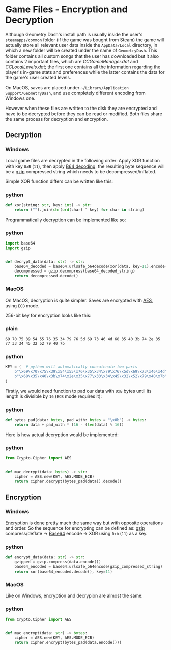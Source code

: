 # Game Files - Encryption and Decryption

Although Geometry Dash's install path is usually inside the user's `steamapps/common` folder (if the game was bought from Steam) the game will actually store all relevant user data inside the `AppData/Local` directory, in which a new folder will be created under the name of `GeometryDash`. This folder contains all custom songs that the user has downloaded but it also contains 2 important files, which are *CCGameManager.dat* and *CCLocalLevels.dat*; the first one contains all the information regarding the player's in-game stats and preferences while the latter contains the data for the game's user created levels.

On MacOS, saves are placed under `~/Library/Application Support/GeometryDash`, and use completely different encoding from Windows one.

However when these files are written to the disk they are encrypted and have to be decrypted before they can be read or modified.
Both files share the same process for decryption and encryption.

## Decryption

### Windows

Local game files are decrypted in the following order: Apply XOR function with key `0xB` (`11`), then apply [B64 decoding](topics/encryption/base64), the resulting byte sequence will be a [gzip](https://zlib.net) compressed string which needs to be decompressed/inflated.

Simple XOR function differs can be written like this:

<!-- tabs:start -->

### **python**

```py
def xor(string: str, key: int) -> str:
	return ("").join(chr(ord(char) ^ key) for char in string)
```

<!-- tabs:end -->

Programmatically decryption can be implemented like so:

<!-- tabs:start -->

### **python**

```py
import base64
import gzip


def decrypt_data(data: str) -> str:
	base64_decoded = base64.urlsafe_b64decode(xor(data, key=11).encode())
	decompressed = gzip.decompress(base64_decoded_string)
	return decompressed.decode()
```

<!-- tabs:end -->

### MacOS

On MacOS, decryption is quite simpler. Saves are encrypted with
[AES](https://en.wikipedia.org/wiki/Advanced_Encryption_Standard), using `ECB` mode.

256-bit key for encryption looks like this:

<!-- tabs:start -->

### **plain**

```plain
69 70 75 39 54 55 76 35 34 79 76 5d 69 73 46 4d 68 35 40 3b 74 2e 35 77 33 34 45 32 52 79 40 7b
```

### **python**

```py
KEY = (  # python will automatically concatenate two parts
    b"\x69\x70\x75\x39\x54\x55\x76\x35\x34\x79\x76\x5d\x69\x73\x46\x4d"
    b"\x68\x35\x40\x3b\x74\x2e\x35\x77\x33\x34\x45\x32\x52\x79\x40\x7b"
)
```

<!-- tabs:end -->

Firstly, we would need function to pad our data with `0xB` bytes until its length is divisible by `16` (`ECB` mode requires it):

<!-- tabs:start -->

### **python**

```py
def bytes_pad(data: bytes, pad_with: bytes = "\x0b") -> bytes:
    return data + pad_with * (16 - (len(data) % 16))
```

<!-- tabs:end -->

Here is how actual decryption would be implemented:

<!-- tabs:start -->

### **python**

```py
from Crypto.Cipher import AES


def mac_decrypt(data: bytes) -> str:
    cipher = AES.new(KEY, AES.MODE_ECB)
    return cipher.decrypt(bytes_pad(data)).decode()
```

<!-- tabs:end -->

## Encryption

### Windows

Encryption is done pretty much the same way but with opposite operations and order. So the sequence for encrypting can be defined as: [gzip](https://zlib.net) compress/deflate -> [Base64](topics/encryption/base64) encode -> XOR using `0xb` (`11`) as a key.

<!-- tabs:start -->

### **python**

```py
def encrypt_data(data: str) -> str:
	gzipped = gzip.compress(data.encode())
	base64_encoded = base64.urlsafe_b64encode(gzip_compressed_string)
	return xor(base64_encoded.decode(), key=11)
```

<!-- tabs:end -->

### MacOS

Like on Windows, encryption and decrypion are almost the same:

<!-- tabs:start -->

### **python**

```py
from Crypto.Cipher import AES


def mac_encrypt(data: str) -> bytes:
    cipher = AES.new(KEY, AES.MODE_ECB)
    return cipher.encrypt(bytes_pad(data.encode()))
```

<!-- tabs:end -->
